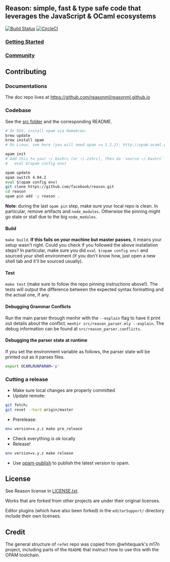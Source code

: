 ## Reason: simple, fast & type safe code that leverages the JavaScript & OCaml ecosystems

[![Build Status](https://travis-ci.org/facebook/reason.svg?branch=master)](https://travis-ci.org/facebook/reason) [![CircleCI](https://circleci.com/gh/facebook/reason/tree/master.svg?style=svg)](https://circleci.com/gh/facebook/reason/tree/master)

### [Getting Started](https://reasonml.github.io/guide/javascript/quickstart)

### [Community](https://reasonml.github.io/community/)

## Contributing

### Documentations

The doc repo lives at https://github.com/reasonml/reasonml.github.io

### Codebase

See the [src folder](ttps://github.com/facebook/reason/tree/master/src) and the corresponding README.

```sh
# On OSX, install opam via Homebrew:
brew update
brew install opam
# On Linux, see here (you will need opam >= 1.2.2): http://opam.ocaml.org/doc/Install.html

opam init
# Add this to your ~/.bashrc (or ~/.zshrc), then do `source ~/.bashrc`
#   eval $(opam config env)

opam update
opam switch 4.04.2
eval $(opam config env)
git clone https://github.com/facebook/reason.git
cd reason
opam pin add -y reason .
```

**Note**: during the last `opam pin` step, make sure your local repo is clean. In particular, remove artifacts and `node_modules`. Otherwise the pinning might go stale or stall due to the big `node_modules`.

#### Build

`make build`. **If this fails on your machine but master passes**, it means your setup wasn't right. Could you check if you followed the above installation steps? In particular, make sure you did `eval $(opam config env)` and sourced your shell environment (if you don't know how, just open a new shell tab and it'll be sourced usually).

#### Test

`make test` (make sure to follow the repo pinning instructions above!). The tests will output the difference between the expected syntax formatting and the actual one, if any.

#### Debugging Grammar Conflicts

Run the main parser through menhir with the `--explain` flag to have it print out details about the conflict. `menhir src/reason_parser.mly --explain`. The debug information can be found at `src/reason_parser.conflicts`.


#### Debugging the parser state at runtime

If you set the environment variable as follows, the parser state will be printed out as it parses files.

```sh
export OCAMLRUNPARAM='p'
```

### Cutting a release

- Make sure local changes are properly committed
- Update remote:

```sh
git fetch;
git reset --hard origin/master
```

- Prerelease:

```sh
env version=x.y.z make pre_release
```

- Check everything is ok locally
- Release!

```sh
env version=x.y.z make release
```

- Use [opam-publish](https://github.com/ocaml/opam-publish) to publish the latest version to opam. 

## License

See Reason license in [LICENSE.txt](LICENSE.txt).

Works that are forked from other projects are under their original licenses.

Editor plugins (which have also been forked) in the `editorSupport/` directory include their own licenses.

## Credit

The general structure of `refmt` repo was copied from @whitequark's m17n project, including parts of the `README` that instruct how to use this with the OPAM toolchain.
